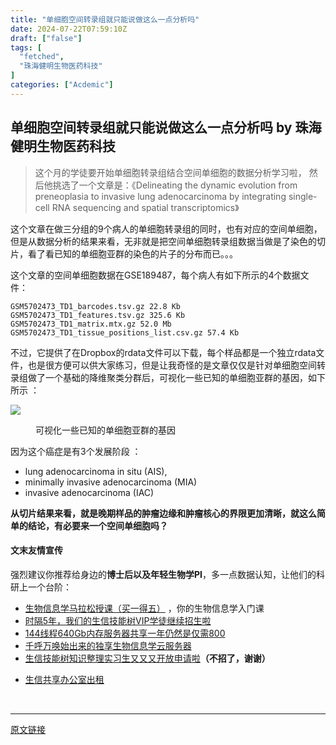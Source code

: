```yaml
---
title: "单细胞空间转录组就只能说做这么一点分析吗"
date: 2024-07-22T07:59:10Z
draft: ["false"]
tags: [
  "fetched",
  "珠海健明生物医药科技"
]
categories: ["Acdemic"]
---
```

单细胞空间转录组就只能说做这么一点分析吗 by 珠海健明生物医药科技
------
<div><section data-tool="mdnice编辑器" data-website="https://www.mdnice.com"><blockquote data-tool="mdnice编辑器"><p>这个月的学徒要开始单细胞转录组结合空间单细胞的数据分析学习啦， 然后他挑选了一个文章是：《Delineating the dynamic evolution from preneoplasia to invasive lung adenocarcinoma by integrating single-cell RNA sequencing and spatial transcriptomics》</p></blockquote><p data-tool="mdnice编辑器">这个文章在做三分组的9个病人的单细胞转录组的同时，也有对应的空间单细胞，但是从数据分析的结果来看，无非就是把空间单细胞转录组数据当做是了染色的切片，看了看已知的单细胞亚群的染色的片子的分布而已。。。</p><p data-tool="mdnice编辑器">这个文章的空间单细胞数据在GSE189487，每个病人有如下所示的4个数据文件：</p><pre data-tool="mdnice编辑器"><span></span><code>GSM5702473_TD1_barcodes.tsv.gz 22.8 Kb<br>GSM5702473_TD1_features.tsv.gz 325.6 Kb<br>GSM5702473_TD1_matrix.mtx.gz 52.0 Mb<br>GSM5702473_TD1_tissue_positions_list.csv.gz 57.4 Kb<br></code></pre><p data-tool="mdnice编辑器">不过，它提供了在Dropbox的rdata文件可以下载，每个样品都是一个独立rdata文件，也是很方便可以供大家练习，但是让我奇怪的是文章仅仅是针对单细胞空间转录组做了一个基础的降维聚类分群后，可视化一些已知的单细胞亚群的基因，如下所示 ：</p><p><img data-galleryid="" data-ratio="0.4444444444444444" data-s="300,640" data-src="https://mmbiz.qpic.cn/mmbiz_png/cZNhZQ6j4wyPx7pVCAJJdEGjTianD2vZFgYn9A4FUagndfc4ce759lRGVTBO2qIyWVswQJeUtvAbLJ4PbK9Swtg/640?wx_fmt=png" data-type="png" data-w="1080" src="https://mmbiz.qpic.cn/mmbiz_png/cZNhZQ6j4wyPx7pVCAJJdEGjTianD2vZFgYn9A4FUagndfc4ce759lRGVTBO2qIyWVswQJeUtvAbLJ4PbK9Swtg/640?wx_fmt=png"></p><figure data-tool="mdnice编辑器"><figcaption>可视化一些已知的单细胞亚群的基因</figcaption></figure><p data-tool="mdnice编辑器">因为这个癌症是有3个发展阶段 ：</p><ul data-tool="mdnice编辑器"><li><section>lung adenocarcinoma in situ (AIS),</section></li><li><section>minimally invasive adenocarcinoma (MIA)</section></li><li><section>invasive adenocarcinoma (IAC)</section></li></ul><p data-tool="mdnice编辑器"><strong>从切片结果来看，就是晚期样品的肿瘤边缘和肿瘤核心的界限更加清晰，就这么简单的结论，有必要来一个空间单细胞吗？</strong></p></section><h4 data-tool="mdnice编辑器">文末友情宣传</h4><p data-tool="mdnice编辑器">强烈建议你推荐给身边的<strong>博士后以及年轻生物学PI</strong>，多一点数据认知，让他们的科研上一个台阶：</p><ul data-tool="mdnice编辑器"><li><section><a target="_blank" href="http://mp.weixin.qq.com/s?__biz=MzAxMDkxODM1Ng==&amp;mid=2247526014&amp;idx=1&amp;sn=44afb387fc49b89276386e5182db7bc9&amp;chksm=9b4b26c5ac3cafd35616b2fe9df7fea664e59d75e9970feb322a477beb222ac023f7daebb3dc&amp;scene=21#wechat_redirect" textvalue="生物信息学马拉松授课（买一得‍五）" linktype="text" imgurl="" imgdata="null" data-itemshowtype="0" tab="innerlink" data-linktype="2">生物信息学马拉松授课（买一得五）</a> ，你的生物信息学入门课</section></li><li><section><a target="_blank" href="http://mp.weixin.qq.com/s?__biz=MzAxMDkxODM1Ng==&amp;mid=2247524148&amp;idx=1&amp;sn=7806da6feb41a36493c519c1cfc1d3ac&amp;chksm=9b4bdf8fac3c569960369602f1ef26639cb366b250f233b2297d1f059471c0458335bfc0b829&amp;scene=21#wechat_redirect" textvalue="时隔5年，我们的生信技能树VIP学徒继续招生啦" linktype="text" imgurl="" imgdata="null" data-itemshowtype="0" tab="innerlink" data-linktype="2" hasload="1">时隔5年，我们的生信技能树VIP学徒继续招生啦</a><br></section></li><li><section><a target="_blank" href="http://mp.weixin.qq.com/s?__biz=MzAxMDkxODM1Ng==&amp;mid=2247522831&amp;idx=2&amp;sn=1744efdf428465425a145ff3a982198b&amp;chksm=9b4bdab4ac3c53a28fbecbbff4f254f470b54a7a20468bb753b295b930315e1ec45bcbabc10b&amp;scene=21#wechat_redirect" textvalue="144线程640Gb内存服务器共享一年‍仍然是仅需800" linktype="text" imgurl="" imgdata="null" data-itemshowtype="0" tab="innerlink" data-linktype="2" hasload="1">144线程640Gb内存服务器共享一年仍然是仅需800</a></section></li><li><section><a target="_blank" href="http://mp.weixin.qq.com/s?__biz=MzAxMDkxODM1Ng==&amp;mid=2247519765&amp;idx=1&amp;sn=ce5a8c8182f854c88043059f8c2cb9ff&amp;chksm=9b4bceaeac3c47b88c19941d43dbb1401f3a92206481a0afc41159927868199643f795d62a7e&amp;scene=21#wechat_redirect" textvalue="千呼万唤始出来的独享生物信息学云服务器" linktype="text" imgurl="" imgdata="null" data-itemshowtype="0" tab="innerlink" data-linktype="2" hasload="1">千呼万唤始出来的独享生物信息学云服务器</a></section></li><li><section><a target="_blank" href="http://mp.weixin.qq.com/s?__biz=MzAxMDkxODM1Ng==&amp;mid=2247519765&amp;idx=1&amp;sn=ce5a8c8182f854c88043059f8c2cb9ff&amp;chksm=9b4bceaeac3c47b88c19941d43dbb1401f3a92206481a0afc41159927868199643f795d62a7e&amp;scene=21#wechat_redirect" textvalue="千呼万唤始出来的独享生物信息学云服务器" linktype="text" imgurl="" imgdata="null" data-itemshowtype="0" tab="innerlink" data-linktype="2" hasload="1"></a><a target="_blank" href="http://mp.weixin.qq.com/s?__biz=MzAxMDkxODM1Ng==&amp;mid=2247524275&amp;idx=1&amp;sn=fa592ee29f636f34387491d0fceadd8e&amp;chksm=9b4bdf08ac3c561e0881974b3817beb0a0e514dc1a8df4c34c2b6653da6fa78e09acb03c70c2&amp;scene=21#wechat_redirect" textvalue="生信技能树知识整理实习生又又又开放申请啦" linktype="text" imgurl="" imgdata="null" data-itemshowtype="0" tab="innerlink" data-linktype="2" hasload="1">生信技能树知识整理实习生又又又开放申请啦</a><span><strong>（不招了，谢谢）</strong></span></section></li><li><p><a target="_blank" href="http://mp.weixin.qq.com/s?__biz=MzAxMDkxODM1Ng==&amp;mid=2247524432&amp;idx=1&amp;sn=5b33b0c6807a9e6939c332c58fabff89&amp;chksm=9b4b20ebac3ca9fdb3d8bfaf2bef5552f64eb70e7fae557cc7197fb1a23b3e8bc31b585bf829&amp;scene=21#wechat_redirect" textvalue="生信共享办公室出租" linktype="text" imgurl="" imgdata="null" data-itemshowtype="0" tab="innerlink" data-linktype="2" hasload="1">生信共享办公室出租</a></p></li></ul><p><br></p><p><mp-style-type data-value="3"></mp-style-type></p></div>  
<hr>
<a href="https://mp.weixin.qq.com/s/6_J5uI30DUYOGaybvagu7A",target="_blank" rel="noopener noreferrer">原文链接</a>
